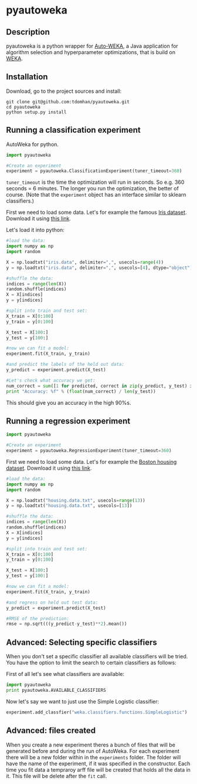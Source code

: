 pyautoweka
==========

Description
-----------

pyautoweka is a python wrapper for [Auto-WEKA](http://www.cs.ubc.ca/labs/beta/Projects/autoweka/), a Java application for algorithm selection and hyperparameter optimizations, that is build on [WEKA](http://www.cs.waikato.ac.nz/ml/weka/). 


Installation
------------

Download, go to the project sources and install:
```
git clone git@github.com:tdomhan/pyautoweka.git
cd pyautoweka
python setup.py install
```

Running a classification experiment
-----------------------------------

AutoWeka for python.

```python
import pyautoweka

#Create an experiment
experiment = pyautoweka.ClassificationExperiment(tuner_timeout=360)
```
`tuner_timeout` is the time the optimization will run in seconds. So e.g. 360 seconds = 6 minutes. The longer you run the optimization, the better of course. (Note that the `experiment` object has an interface similar to sklearn classifiers.) 

First we need to load some data. Let's for example the famous [Iris dataset](http://archive.ics.uci.edu/ml/datasets/Iris). Download it using [this link](http://archive.ics.uci.edu/ml/machine-learning-databases/iris/iris.data).

Let's load it into python:

```python
#load the data:
import numpy as np
import random

X = np.loadtxt("iris.data", delimiter=",", usecols=range(4))
y = np.loadtxt("iris.data", delimiter=",", usecols=[4], dtype="object")

#shuffle the data:
indices = range(len(X))
random.shuffle(indices)
X = X[indices]
y = y[indices]

#split into train and test set:
X_train = X[0:100]
y_train = y[0:100]

X_test = X[100:]
y_test = y[100:]

#now we can fit a model:
experiment.fit(X_train, y_train)

#and predict the labels of the held out data:
y_predict = experiment.predict(X_test)

#Let's check what accuracy we get:
num_correct = sum([1 for predicted, correct in zip(y_predict, y_test) if predicted == correct])
print "Accuracy: %f" % (float(num_correct) / len(y_test))
```

This should give you an accuracy in the high 90%s.

Running a regression experiment
-----------------------------------

```python
import pyautoweka

#Create an experiment
experiment = pyautoweka.RegressionExperiment(tuner_timeout=360)
```

First we need to load some data. Let's for example the [Boston housing dataset](https://archive.ics.uci.edu/ml/datasets/Housing). Download it using [this link](https://archive.ics.uci.edu/ml/machine-learning-databases/housing/housing.data).

```python
#load the data:
import numpy as np
import random

X = np.loadtxt("housing.data.txt", usecols=range(13))
y = np.loadtxt("housing.data.txt", usecols=[13])

#shuffle the data:
indices = range(len(X))
random.shuffle(indices)
X = X[indices]
y = y[indices]

#split into train and test set:
X_train = X[0:100]
y_train = y[0:100]

X_test = X[100:]
y_test = y[100:]

#now we can fit a model:
experiment.fit(X_train, y_train)

#and regress on held out test data:
y_predict = experiment.predict(X_test)

#RMSE of the prediction:
rmse = np.sqrt(((y_predict-y_test)**2).mean())
```


Advanced: Selecting specific classifiers
----------------------------------------

When you don't set a specific classifier all available classifiers will be tried. You have the option to limit the search to certain classifiers as follows:

First of all let's see what classifiers are available:

```python
import pyautoweka
print pyautoweka.AVAILABLE_CLASSIFIERS
```

Now let's say we want to just use the Simple Logistic classifier:
```python
experiment.add_classfier("weka.classifiers.functions.SimpleLogistic")
```


Advanced: files created
-----------------------

When you create a new experiment theres a bunch of files that will be generated before and during the run of AutoWeka. For each experiment there will be a new folder within in the `experiments` folder. The folder will have the name of the experiment, if it was specified in the constructor. Each time you fit data a tempraroy arff file will be created that holds all the data in it. This file will be delete after the `fit` call.

